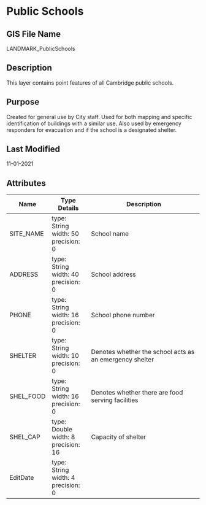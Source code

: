 # Public Schools
## GIS File Name
LANDMARK_PublicSchools
## Description
<DIV STYLE="text-align:Left;"><DIV><DIV><P><SPAN>This layer contains point features of all Cambridge public schools.</SPAN></P></DIV></DIV></DIV>

## Purpose
Created for general use by City staff. Used for both mapping and specific identification of buildings with a similar use. Also used by emergency responders for evacuation and if the school is a designated shelter.
## Last Modified
11-01-2021
## Attributes
|Name|Type Details|Description|
|----|------------|-----------|
|SITE_NAME|type: String<br/>width: 50<br/>precision: 0|School name|
|ADDRESS|type: String<br/>width: 40<br/>precision: 0|School address|
|PHONE|type: String<br/>width: 16<br/>precision: 0|School phone number|
|SHELTER|type: String<br/>width: 10<br/>precision: 0|Denotes whether the school acts as an emergency shelter|
|SHEL_FOOD|type: String<br/>width: 16<br/>precision: 0|Denotes whether there are food serving facilities|
|SHEL_CAP|type: Double<br/>width: 8<br/>precision: 16|Capacity of shelter|
|EditDate|type: String<br/>width: 4<br/>precision: 0||
